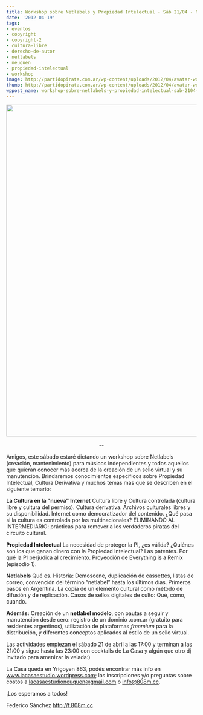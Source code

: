 ```yaml
---
title: Workshop sobre Netlabels y Propiedad Intelectual - Sáb 21/04 - Neuquén
date: '2012-04-19'
tags:
- eventos
- copyright
- copyright-2
- cultura-libre
- derecho-de-autor
- netlabels
- neuquen
- propiedad-intelectual
- workshop
image: http://partidopirata.com.ar/wp-content/uploads/2012/04/avatar-workshopnetlabels.png
thumb: http://partidopirata.com.ar/wp-content/uploads/2012/04/avatar-workshopnetlabels-150x150.png
wppost_name: workshop-sobre-netlabels-y-propiedad-intelectual-sab-2104-neuquen
---
```


<a href="http://partidopirata.com.ar/wp-content/uploads/2012/04/a3-workshopnetlabels-lacasa-b.png"><img class="aligncenter size-large wp-image-4126" title="a3-workshopnetlabels-lacasa-b" src="http://partidopirata.com.ar/wp-content/uploads/2012/04/a3-workshopnetlabels-lacasa-b-724x1024.png" alt="" width="620" height="876" /></a>
<p style="text-align: center;">--</p>
Amigos, este sábado estaré dictando un workshop sobre Netlabels (creación, mantenimiento) para músicos independientes y todos aquellos que quieran conocer más acerca de la creación de un sello virtual y su manutención. Brindaremos conocimientos específicos sobre Propiedad Intelectual, Cultura Derivativa y muchos temas más que se describen en el siguiente temario:

<strong>La Cultura en la "nueva" Internet</strong>
Cultura libre y Cultura controlada (cultura libre y cultura del permiso). Cultura derivativa.
Archivos culturales libres y su disponibilidad.
Internet como democratizador del contenido.
¿Qué pasa si la cultura es controlada por las multinacionales?
ELIMINANDO AL INTERMEDIARIO: prácticas para remover a los verdaderos piratas del circuito cultural.

<strong>Propiedad Intelectual</strong>
La necesidad de proteger la PI, ¿es válida?
¿Quiénes son los que ganan dinero con la Propiedad Intelectual?
Las patentes. Por qué la PI perjudica al crecimiento.
Proyección de Everything is a Remix (episodio 1).

<strong>Netlabels</strong>
Qué es. Historia: Demoscene, duplicación de cassettes, listas de correo, convención del término “netlabel” hasta los últimos días.
Primeros pasos en Argentina.
La copia de un elemento cultural como método de difusión y de replicación.
Casos de sellos digitales de culto: Qué, cómo, cuando.

<strong>Además:</strong>
Creación de un <strong>netlabel modelo</strong>, con pautas a seguir y manutención desde cero: registro de un dominio .com.ar (gratuito para residentes argentinos), utilización de plataformas <em>freemium</em> para la distribución, y diferentes conceptos aplicados al estilo de un sello virtual.

Las actividades empiezan el sábado 21 de abril a las 17:00 y terminan a las 21:00 y sigue hasta las 23:00 con cocktails de La Casa y algún que otro dj invitado para amenizar la velada:)

La Casa queda en Yrigoyen 863, podés encontrar más info en <a href="http://www.lacasaestudio.wordpress.com/">www.lacasaestudio.wordpress.com</a>; las inscripciones y/o preguntas sobre costos a <a href="mailto:lacasaestudioneuquen@gmail.com">lacasaestudioneuquen@gmail.com</a> o info@808m.cc.

¡Los esperamos a todos!


Federico Sánchez
<a href="http://f.808m.cc/">http://f.808m.cc</a>
